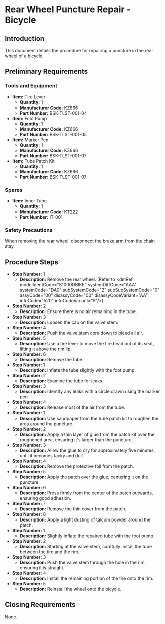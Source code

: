 # Rear Wheel Puncture Repair - Bicycle

## Introduction

This document details the procedure for repairing a puncture in the rear wheel of a bicycle.
## Preliminary Requirements

### Tools and Equipment

*   **Item:** Tire Lever
    *   **Quantity:** 1
    *   **Manufacturer Code:** KZ666
    *   **Part Number:** BSK-TLST-001-04
*   **Item:** Foot Pump
    *   **Quantity:** 1
    *   **Manufacturer Code:** KZ666
    *   **Part Number:** BSK-TLST-001-05
*   **Item:** Marker Pen
    *   **Quantity:** 1
    *   **Manufacturer Code:** KZ666
    *   **Part Number:** BSK-TLST-001-07
*   **Item:** Tube Patch Kit
    *   **Quantity:** 1
    *   **Manufacturer Code:** KZ666
    *   **Part Number:** BSK-TLST-001-07

### Spares

*   **Item:** Inner Tube
    *   **Quantity:** 1
    *   **Manufacturer Code:** KT222
    *   **Part Number:** IT-001

### Safety Precautions

When removing the rear wheel, disconnect the brake arm from the chain stay.
## Procedure Steps

*   **Step Number:** 1
    *   **Description:** Remove the rear wheel. (Refer to &lt;dmRef modelIdentCode="S1000DBIKE" systemDiffCode="AAA" systemCode="DA0" subSystemCode="2" subSubSystemCode="0" assyCode="00" disassyCode="00" disassyCodeVariant="AA" infoCode="520" infoCodeVariant="A"/&gt;)
*   **Step Number:** 2
    *   **Description:** Ensure there is no air remaining in the tube.
*   **Step Number:** 3
    *   **Description:** Loosen the cap on the valve stem.
*   **Step Number:** 4
    *   **Description:** Push the valve stem core down to bleed all air.
*   **Step Number:** 5
    *   **Description:** Use a tire lever to move the tire bead out of its seat, lifting it above the rim lip.
*   **Step Number:** 6
    *   **Description:** Remove the tube.
*   **Step Number:** 1
    *   **Description:** Inflate the tube slightly with the foot pump.
*   **Step Number:** 2
    *   **Description:** Examine the tube for leaks.
*   **Step Number:** 3
    *   **Description:** Identify any leaks with a circle drawn using the marker pen.
*   **Step Number:** 4
    *   **Description:** Release most of the air from the tube.
*   **Step Number:** 1
    *   **Description:** Use sandpaper from the tube patch kit to roughen the area around the puncture.
*   **Step Number:** 2
    *   **Description:** Apply a thin layer of glue from the patch kit over the roughened area, ensuring it's larger than the puncture.
*   **Step Number:** 3
    *   **Description:** Allow the glue to dry for approximately five minutes, until it becomes tacky and dull.
*   **Step Number:** 4
    *   **Description:** Remove the protective foil from the patch.
*   **Step Number:** 5
    *   **Description:** Apply the patch over the glue, centering it on the puncture.
*   **Step Number:** 6
    *   **Description:** Press firmly from the center of the patch outwards, ensuring good adhesion.
*   **Step Number:** 7
    *   **Description:** Remove the thin cover from the patch.
*   **Step Number:** 8
    *   **Description:** Apply a light dusting of talcum powder around the patch.
*   **Step Number:** 1
    *   **Description:** Slightly inflate the repaired tube with the foot pump.
*   **Step Number:** 2
    *   **Description:** Starting at the valve stem, carefully install the tube between the tire and the rim.
*   **Step Number:** 3
    *   **Description:** Push the valve stem through the hole in the rim, ensuring it is straight.
*   **Step Number:** 4
    *   **Description:** Install the remaining portion of the tire onto the rim.
*   **Step Number:** 5
    *   **Description:** Reinstall the wheel onto the bicycle.

## Closing Requirements

None.
